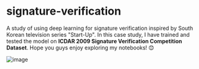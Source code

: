 # signature-verification

A study of using deep learning for signature verification inspired by South Korean television series "Start-Up". 
In this case study, I have trained and tested the model on **ICDAR 2009 Signature Verification Competition Dataset**.
Hope you guys enjoy exploring my notebooks! 😊

![image](https://user-images.githubusercontent.com/36258664/167074605-260b11bc-a730-4910-97cc-7e6470733e9b.png)
